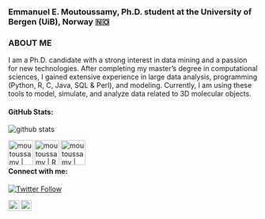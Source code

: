 ### Emmanuel E. Moutoussamy, Ph.D. student at the University of Bergen (UiB), Norway 🇳🇴 

### ABOUT ME
I am a Ph.D. candidate with a strong interest in data mining and a passion for new technologies. After completing my master’s degree in computational sciences, I gained extensive experience in large data analysis, programming (Python, R, C, Java, SQL & Perl), and modeling. Currently, I am using these tools to model, simulate, and analyze data related to 3D molecular objects.

#### GitHub Stats:
![github stats](https://github-readme-stats.vercel.app/api?username=Moutoussamy&show_icons=true)

<img align="left" alt="moutoussamy | python" width="50px" src="https://cdn.jsdelivr.net/npm/simple-icons@v3/icons/python.svg" />
<img align="left" alt="moutoussamy | R" width="50px" src="https://cdn.jsdelivr.net/npm/simple-icons@v3/icons/rstudio.svg" />
<img align="left" alt="moutoussamy | Jupyter" width="50px" src="https://cdn.jsdelivr.net/npm/simple-icons@v3/icons/jupyter.svg" />
<br />
<br />

#### Connect with me:
[![Twitter Follow](https://img.shields.io/twitter/follow/e_moutoussamy?color=1DA1F2&logo=twitter&style=for-the-badge)](https://twitter.com/e_moutoussamy)

[<img align="left" alt="moutoussamy | linkedin" width="22px" src="https://cdn.jsdelivr.net/npm/simple-icons@v3/icons/linkedin.svg" />](https://www.linkedin.com/in/emmanuel-moutoussamy)

[<img align="left" alt="moutoussamy | researchgate" width="22px" src="https://cdn.jsdelivr.net/npm/simple-icons@v3/icons/researchgate.svg" />](https://www.researchgate.net/profile/Emmanuel_Moutoussamy)
